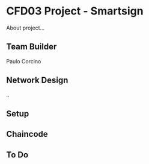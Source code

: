 # CFD03 Project - Smartsign
About project...

## Team Builder
Paulo Corcino

## Network Design
..

## Setup


## Chaincode


## To Do

